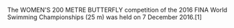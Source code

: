 The WOMEN'S 200 METRE BUTTERFLY competition of the 2016 FINA World Swimming Championships (25 m) was held on 7 December 2016.[1]
